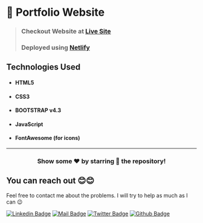 # 👤 Portfolio Website

> ### Checkout Website at [Live Site](https://easyportfolio.netlify.app/) 
> ### Deployed using [Netlify](https://www.netlify.com/)

## Technologies Used

- #### HTML5
- #### CSS3
- #### BOOTSTRAP v4.3
- #### JavaScript
- #### FontAwesome (for icons)

---

<div align="center">

### Show some ❤️ by starring 🌟 the repository!

</div>

## You can reach out 😊😊
Feel free to contact me about the problems. I will try to help as much as I can 😉

[![Linkedin Badge](https://img.shields.io/badge/linkedin-%230077B5.svg?&style=for-the-badge&logo=linkedin&logoColor=white)](https://www.linkedin.com/in/ajf013-francis-cruz/)
[![Mail Badge](https://img.shields.io/badge/email-c14438?style=for-the-badge&logo=Gmail&logoColor=white&link=mailto:furkanozbek1995@gmail.com)](mailto:cruzmma2021@gmail.com)
[![Twitter Badge](https://img.shields.io/badge/twitter-1DA1F2?style=for-the-badge&logo=twitter&logoColor=white)](https://twitter.com/Itsme_Ajf013)
[![Github Badge](https://img.shields.io/badge/github-333?style=for-the-badge&logo=github&logoColor=white)](https://github.com/ajf013)
